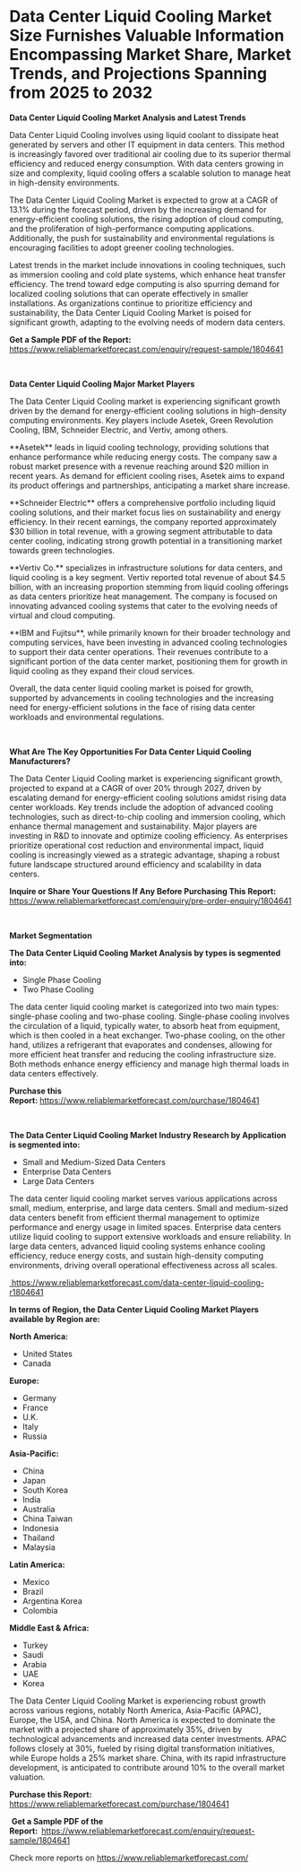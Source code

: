 <p><h1>Data Center Liquid Cooling Market Size Furnishes Valuable Information Encompassing Market Share, Market Trends, and Projections Spanning from 2025 to 2032</h1></p><p><strong>Data Center Liquid Cooling Market Analysis and Latest Trends</strong></p>
<p><p>Data Center Liquid Cooling involves using liquid coolant to dissipate heat generated by servers and other IT equipment in data centers. This method is increasingly favored over traditional air cooling due to its superior thermal efficiency and reduced energy consumption. With data centers growing in size and complexity, liquid cooling offers a scalable solution to manage heat in high-density environments.</p><p>The Data Center Liquid Cooling Market is expected to grow at a CAGR of 13.1% during the forecast period, driven by the increasing demand for energy-efficient cooling solutions, the rising adoption of cloud computing, and the proliferation of high-performance computing applications. Additionally, the push for sustainability and environmental regulations is encouraging facilities to adopt greener cooling technologies.</p><p>Latest trends in the market include innovations in cooling techniques, such as immersion cooling and cold plate systems, which enhance heat transfer efficiency. The trend toward edge computing is also spurring demand for localized cooling solutions that can operate effectively in smaller installations. As organizations continue to prioritize efficiency and sustainability, the Data Center Liquid Cooling Market is poised for significant growth, adapting to the evolving needs of modern data centers.</p></p>
<p><strong>Get a Sample PDF of the Report:&nbsp;</strong> <a href="https://www.reliablemarketforecast.com/enquiry/request-sample/1804641?utm_campaign=3106&utm_medium=2&utm_source=Github&utm_content=ia&utm_term=10032025&utm_id=data-center-liquid-cooling">https://www.reliablemarketforecast.com/enquiry/request-sample/1804641</a></p>
<p>&nbsp;</p>
<p><strong>Data Center Liquid Cooling Major Market Players</strong></p>
<p><p>The Data Center Liquid Cooling market is experiencing significant growth driven by the demand for energy-efficient cooling solutions in high-density computing environments. Key players include Asetek, Green Revolution Cooling, IBM, Schneider Electric, and Vertiv, among others.</p><p>**Asetek** leads in liquid cooling technology, providing solutions that enhance performance while reducing energy costs. The company saw a robust market presence with a revenue reaching around $20 million in recent years. As demand for efficient cooling rises, Asetek aims to expand its product offerings and partnerships, anticipating a market share increase.</p><p>**Schneider Electric** offers a comprehensive portfolio including liquid cooling solutions, and their market focus lies on sustainability and energy efficiency. In their recent earnings, the company reported approximately $30 billion in total revenue, with a growing segment attributable to data center cooling, indicating strong growth potential in a transitioning market towards green technologies.</p><p>**Vertiv Co.** specializes in infrastructure solutions for data centers, and liquid cooling is a key segment. Vertiv reported total revenue of about $4.5 billion, with an increasing proportion stemming from liquid cooling offerings as data centers prioritize heat management. The company is focused on innovating advanced cooling systems that cater to the evolving needs of virtual and cloud computing.</p><p>**IBM and Fujitsu**, while primarily known for their broader technology and computing services, have been investing in advanced cooling technologies to support their data center operations. Their revenues contribute to a significant portion of the data center market, positioning them for growth in liquid cooling as they expand their cloud services.</p><p>Overall, the data center liquid cooling market is poised for growth, supported by advancements in cooling technologies and the increasing need for energy-efficient solutions in the face of rising data center workloads and environmental regulations.</p></p>
<p>&nbsp;</p>
<p><strong>What Are The Key Opportunities For Data Center Liquid Cooling Manufacturers?</strong></p>
<p><p>The Data Center Liquid Cooling market is experiencing significant growth, projected to expand at a CAGR of over 20% through 2027, driven by escalating demand for energy-efficient cooling solutions amidst rising data center workloads. Key trends include the adoption of advanced cooling technologies, such as direct-to-chip cooling and immersion cooling, which enhance thermal management and sustainability. Major players are investing in R&D to innovate and optimize cooling efficiency. As enterprises prioritize operational cost reduction and environmental impact, liquid cooling is increasingly viewed as a strategic advantage, shaping a robust future landscape structured around efficiency and scalability in data centers.</p></p>
<p><strong>Inquire or Share Your Questions If Any Before Purchasing This Report:</strong> <a href="https://www.reliablemarketforecast.com/enquiry/pre-order-enquiry/1804641?utm_campaign=3106&utm_medium=2&utm_source=Github&utm_content=ia&utm_term=10032025&utm_id=data-center-liquid-cooling">https://www.reliablemarketforecast.com/enquiry/pre-order-enquiry/1804641</a></p>
<p>&nbsp;</p>
<p><strong>Market Segmentation</strong></p>
<p><strong>The Data Center Liquid Cooling Market Analysis by types is segmented into:</strong></p>
<p><ul><li>Single Phase Cooling</li><li>Two Phase Cooling</li></ul></p>
<p><p>The data center liquid cooling market is categorized into two main types: single-phase cooling and two-phase cooling. Single-phase cooling involves the circulation of a liquid, typically water, to absorb heat from equipment, which is then cooled in a heat exchanger. Two-phase cooling, on the other hand, utilizes a refrigerant that evaporates and condenses, allowing for more efficient heat transfer and reducing the cooling infrastructure size. Both methods enhance energy efficiency and manage high thermal loads in data centers effectively.</p></p>
<p><strong>Purchase this Report:&nbsp;</strong><a href="https://www.reliablemarketforecast.com/purchase/1804641?utm_campaign=3106&utm_medium=2&utm_source=Github&utm_content=ia&utm_term=10032025&utm_id=data-center-liquid-cooling">https://www.reliablemarketforecast.com/purchase/1804641</a></p>
<p>&nbsp;</p>
<p><strong>The Data Center Liquid Cooling Market Industry Research by Application is segmented into:</strong></p>
<p><ul><li>Small and Medium-Sized Data Centers</li><li>Enterprise Data Centers</li><li>Large Data Centers</li></ul></p>
<p><p>The data center liquid cooling market serves various applications across small, medium, enterprise, and large data centers. Small and medium-sized data centers benefit from efficient thermal management to optimize performance and energy usage in limited spaces. Enterprise data centers utilize liquid cooling to support extensive workloads and ensure reliability. In large data centers, advanced liquid cooling systems enhance cooling efficiency, reduce energy costs, and sustain high-density computing environments, driving overall operational effectiveness across all scales.</p></p>
<p><a href="https://www.reliablemarketforecast.com/data-center-liquid-cooling-r1804641?utm_campaign=3106&utm_medium=2&utm_source=Github&utm_content=ia&utm_term=10032025&utm_id=data-center-liquid-cooling">&nbsp;https://www.reliablemarketforecast.com/data-center-liquid-cooling-r1804641</a></p>
<p><strong>In terms of Region, the Data Center Liquid Cooling Market Players available by Region are:</strong></p>
<p>
    <p> <strong> North America: </strong>
        <ul>
            <li>United States</li>
            <li>Canada</li>
        </ul>
        </p> 
    <p> <strong> Europe: </strong>
        <ul>
            <li>Germany</li>
            <li>France</li>
            <li>U.K.</li>
            <li>Italy</li>
            <li>Russia</li>
        </ul>
        </p> 
    <p> <strong> Asia-Pacific: </strong>
        <ul>
            <li>China</li>
            <li>Japan</li>
            <li>South Korea</li>
            <li>India</li>
            <li>Australia</li>
            <li>China Taiwan</li>
            <li>Indonesia</li>
            <li>Thailand</li>
            <li>Malaysia</li>
        </ul>
        </p> 
    <p> <strong> Latin America: </strong>
        <ul>
            <li>Mexico</li>
            <li>Brazil</li>
            <li>Argentina Korea</li>
            <li>Colombia</li>
        </ul>
        </p> 
    <p> <strong> Middle East & Africa: </strong>
        <ul>
            <li>Turkey</li>
            <li>Saudi</li>
            <li>Arabia</li>
            <li>UAE</li>
            <li>Korea</li>
        </ul>
    </p>
    </p>
<p><p>The Data Center Liquid Cooling Market is experiencing robust growth across various regions, notably North America, Asia-Pacific (APAC), Europe, the USA, and China. North America is expected to dominate the market with a projected share of approximately 35%, driven by technological advancements and increased data center investments. APAC follows closely at 30%, fueled by rising digital transformation initiatives, while Europe holds a 25% market share. China, with its rapid infrastructure development, is anticipated to contribute around 10% to the overall market valuation.</p></p>
<p><strong>Purchase this Report: </strong><a href="https://www.reliablemarketforecast.com/purchase/1804641?utm_campaign=3106&utm_medium=2&utm_source=Github&utm_content=ia&utm_term=10032025&utm_id=data-center-liquid-cooling">https://www.reliablemarketforecast.com/purchase/1804641</a></p>
<p>&nbsp;<strong>Get a Sample PDF of the Report:&nbsp;&nbsp;</strong><a href="https://www.reliablemarketforecast.com/enquiry/request-sample/1804641?utm_campaign=3106&utm_medium=2&utm_source=Github&utm_content=ia&utm_term=10032025&utm_id=data-center-liquid-cooling">https://www.reliablemarketforecast.com/enquiry/request-sample/1804641</a></p>
<p><strong></strong></p>
<p>Check more reports on <a href="https://www.reliablemarketforecast.com/?utm_campaign=3106&utm_medium=2&utm_source=Github&utm_content=ia&utm_term=10032025&utm_id=data-center-liquid-cooling">https://www.reliablemarketforecast.com/</a></p>